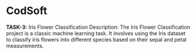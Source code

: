 # CodSoft
**TASK-3:**
Iris Flower Classification Description: The Iris Flower Classification project is a classic machine learning task. It involves using the Iris dataset to classify iris flowers into different species based on their sepal and petal measurements.
